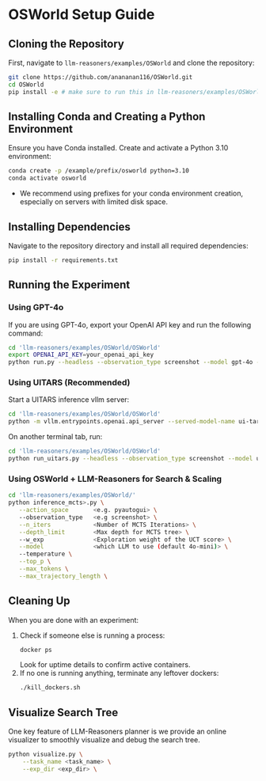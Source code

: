 # OSWorld Setup Guide

## Cloning the Repository

First, navigate to `llm-reasoners/examples/OSWorld` and clone the repository:

```bash
git clone https://github.com/anananan116/OSWorld.git
cd OSWorld
pip install -e # make sure to run this in llm-reasoners/examples/OSWorld/OSWorld 
```

## Installing Conda and Creating a Python Environment

Ensure you have Conda installed. 
Create and activate a Python 3.10 environment:

```bash
conda create -p /example/prefix/osworld python=3.10
conda activate osworld
```

- We recommend using prefixes for your conda environment creation, especially
on servers with limited disk space.

## Installing Dependencies

Navigate to the repository directory and install all required dependencies:

```bash
pip install -r requirements.txt
```

## Running the Experiment

### Using GPT-4o

If you are using GPT-4o, export your OpenAI API key and run the following command:

```bash
cd 'llm-reasoners/examples/OSWorld/OSWorld'
export OPENAI_API_KEY=your_openai_api_key
python run.py --headless --observation_type screenshot --model gpt-4o --result_dir ./results
```

### Using UITARS (Recommended)

Start a UITARS inference vllm server:

```bash
cd 'llm-reasoners/examples/OSWorld/OSWorld'
python -m vllm.entrypoints.openai.api_server --served-model-name ui-tars --model /data/zihanliu/UI-TARS --limit-mm-per-prompt image=5 -tp 2 --port 8009
```

On another terminal tab, run:

```bash
cd 'llm-reasoners/examples/OSWorld/OSWorld'
python run_uitars.py --headless --observation_type screenshot --model ui-tars --result_dir ./results
```

### Using OSWorld + LLM-Reasoners for Search & Scaling
```bash
cd 'llm-reasoners/examples/OSWorld/'
python inference_mcts>.py \
   --action_space       <e.g. pyautogui> \ 
   --observation_type   <e.g screenshot> \
   --n_iters            <Number of MCTS Iterations> \
   --depth_limit        <Max depth for MCTS tree> \ 
   --w_exp              <Exploration weight of the UCT score> \
   --model              <which LLM to use (default 4o-mini)> \
   --temperature \
   --top_p \
   --max_tokens \
   --max_trajectory_length \
```

## Cleaning Up

When you are done with an experiment:

1. Check if someone else is running a process:
   ```bash
   docker ps
   ```
   Look for uptime details to confirm active containers.
2. If no one is running anything, terminate any leftover dockers:
   ```bash
   ./kill_dockers.sh
   ```

## Visualize Search Tree

One key feature of LLM-Reasoners planner is we provide an online visualizer to smoothly visualize and debug the search tree.

```bash
python visualize.py \
    --task_name <task_name> \
    --exp_dir <exp_dir> \
```